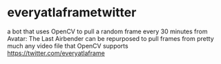 # everyatlaframetwitter
a bot that uses OpenCV to pull a random frame every 30 minutes from Avatar: The Last Airbender
can be repurposed to pull frames from pretty much any video file that OpenCV supports
https://twitter.com/everyatlaframe
